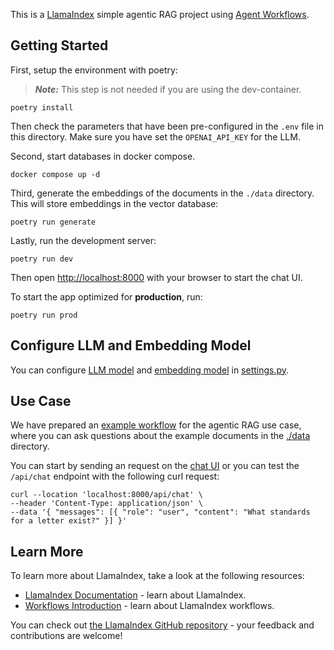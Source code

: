 This is a [LlamaIndex](https://www.llamaindex.ai/) simple agentic RAG project using [Agent Workflows](https://docs.llamaindex.ai/en/stable/examples/agent/agent_workflow_basic/).

## Getting Started

First, setup the environment with poetry:

> **_Note:_** This step is not needed if you are using the dev-container.

```shell
poetry install
```

Then check the parameters that have been pre-configured in the `.env` file in this directory.
Make sure you have set the `OPENAI_API_KEY` for the LLM.

Second, start databases in docker compose.
```shell
docker compose up -d
```

Third, generate the embeddings of the documents in the `./data` directory. This will store embeddings in the vector database:

```shell
poetry run generate
```

Lastly, run the development server:

```shell
poetry run dev
```

Then open [http://localhost:8000](http://localhost:8000) with your browser to start the chat UI.

To start the app optimized for **production**, run:

```
poetry run prod
```

## Configure LLM and Embedding Model

You can configure [LLM model](https://docs.llamaindex.ai/en/stable/module_guides/models/llms) and [embedding model](https://docs.llamaindex.ai/en/stable/module_guides/models/embeddings) in [settings.py](app/settings.py).

## Use Case

We have prepared an [example workflow](./app/workflow.py) for the agentic RAG use case, where you can ask questions about the example documents in the [./data](./data) directory.

You can start by sending an request on the [chat UI](http://localhost:8000) or you can test the `/api/chat` endpoint with the following curl request:

```
curl --location 'localhost:8000/api/chat' \
--header 'Content-Type: application/json' \
--data '{ "messages": [{ "role": "user", "content": "What standards for a letter exist?" }] }'
```

## Learn More

To learn more about LlamaIndex, take a look at the following resources:

- [LlamaIndex Documentation](https://docs.llamaindex.ai) - learn about LlamaIndex.
- [Workflows Introduction](https://docs.llamaindex.ai/en/stable/understanding/workflows/) - learn about LlamaIndex workflows.

You can check out [the LlamaIndex GitHub repository](https://github.com/run-llama/llama_index) - your feedback and contributions are welcome!
